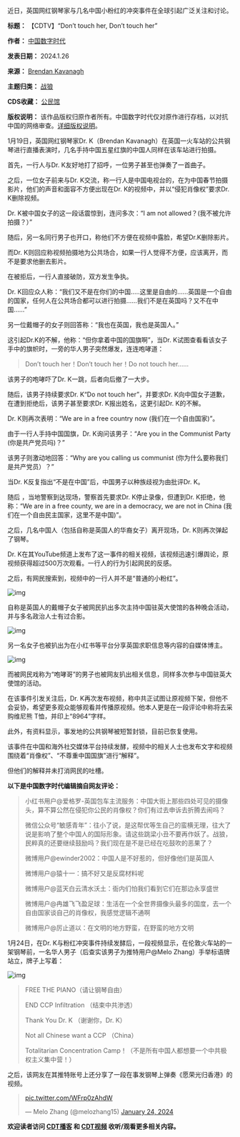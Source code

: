 
近日，英国网红钢琴家与几名中国小粉红的冲突事件在全球引起广泛关注和讨论。




**标题：** 【CDTV】“Don’t touch her, Don’t touch her”  

**作者：** [中国数字时代](https://chinadigitaltimes.net/space/中国数字时代)  

**发表日期：** 2024.1.26  

**来源：** [Brendan Kavanagh](https://www.youtube.com/@DrKBoogieWoogie)  

**主题归类：** [战狼](https://chinadigitaltimes.net/space/战狼)  

**CDS收藏：** [公民馆](https://chinadigitaltimes.net/space/%E5%85%AC%E6%B0%91%E9%A6%86)  

**版权说明：** 该作品版权归原作者所有。中国数字时代仅对原作进行存档，以对抗中国的网络审查。[详细版权说明](https://chinadigitaltimes.net/chinese/copyright)。


1月19日，英国网红钢琴家Dr. K（Brendan Kavanagh）在英国一火车站的公共钢琴进行直播表演时，几名手持中国五星红旗的中国人同样在该车站进行拍摄。


首先，一行人与Dr. K友好地打了招呼，一位男子甚至也弹奏了一首曲子。


之后，一位女子前来与Dr. K交流，称一行人是中国电视台的，在为中国春节拍摄影片，他们的声音和面容不方便出现在Dr. K的视频中，并以“侵犯肖像权”要求Dr. K删除视频。


Dr. K被中国女子的这一段话震惊到，连问多次：“I am not allowed？(我不被允许拍摄？）”


随后，另一名同行男子也开口，称他们不方便在视频中露脸，希望Dr.K删除影片。


而Dr. K则回应称视频拍摄地为公共场合，如果一行人觉得不方便，应该离开，而不是要求他删去影片。


在被拒后，一行人直接破防，双方发生争执。


Dr. K回应众人称：“我们又不是在你们的中国…..这里是自由的……英国是一个自由的国家，任何人在公共场合都可以进行拍摄……我们不是在英国吗？又不在中国……”


另一位戴帽子的女子则回答称：“我也在英国，我也是英国人。”


这引起Dr.K的不解，他称：“但你拿着中国的国旗啊”，当Dr. K试图查看看该女子手中的旗帜时，一旁的华人男子突然爆发，连连咆哮道：



> 
> Don’t touch her！Don’t touch her！Do not touch her……
> 
> 
> 


该男子的咆哮吓了Dr. K一跳，后者向后撤了一大步。


随后，该男子持续要求Dr. K“Do not touch her”，并要求Dr. K向中国女子道歉，在遭到拒绝后，该男子甚至要求Dr. K报出姓名，这更引起Dr. K的不解。


Dr. K则再次表明：“We are in a free country now (我们在一个自由国家)”。


由于一行人手持中国国旗，Dr. K询问该男子：“Are you in the Communist Party (你是共产党员吗)？”


该男子则激动地回答：“Why are you calling us communist (你为什么要称我们是共产党员）？”


当Dr. K反复指出“不是在中国”后，中国男子以种族歧视为由批评Dr. K。


随后 ，当地警察到达现场，警察首先要求Dr. K停止录像，但遭到Dr. K拒绝，他称：“We are in a free county, we are in a democracy, we are not in China (我们在一个自由民主国家，这里不是中国)”。


之后，几名中国人（包括自称是英国人的华裔女子）离开现场，Dr. K则再次弹起了钢琴。


Dr. K在其YouTube频道上发布了这一事件的相关视频，该视频迅速引爆舆论，原视频获得超过500万次观看。一行人的行为引起网民的反感。


之后，有网民搜索到，视频中的一行人并不是“普通的小粉红”。


![img](https://chinadigitaltimes.net/chinese/files/2024/01/GEf2R6laIAAykcl.jpeg)


自称是英国人的戴帽子女子被网民扒出多次主持中国驻英大使馆的各种晚会活动，并与多名政治人士有过合影。


![img](https://chinadigitaltimes.net/chinese/files/2024/01/GEih7n2aYAAxJ9G.jpeg)


另一名女子也被扒出为在小红书等平台分享英国求职信息等内容的自媒体博主。


![img](https://chinadigitaltimes.net/chinese/files/2024/01/GEeRCFtWkAEOaMS.jpeg)


而被网民戏称为“咆哮哥”的男子也被网友扒出相关信息，同样多次参与中国驻英大使馆的活动。


在该事件引发关注后，Dr. K再次发布视频，称中共正试图让原视频下架，但他不会妥协，希望更多观众能够观看并传播原视频。他本人更是在一段评论中称将去采购维尼熊 T恤，并印上“8964”字样。


此外，有资料显示，事发地的公共钢琴被短暂封锁，目前已恢复使用。


该事件在中国和海外社交媒体平台持续发酵，视频中的相关人士也发布文字和视频围绕着“肖像权”、“不尊重中国国旗”进行“解释”。


但他们的解释并未打消网民的吐槽。


**以下是中国数字时代编辑摘自网友评论：** 



> 
> 小红书用户@爱格罗-英国包车主流服务：中国大街上那些四处可见的摄像头，算不算公然在侵犯你公民的肖像权？你们有过去申诉去折腾去闹吗？
> 
> 
> 微信公众号“敏感青年”：往小了说，是这帮优等生自己的蛮横无理，往大了说是影响了整个中国人的国际形象。请这些跳梁小丑不要再作妖了。战狼，民粹真的还要继续鼓励吗？我们现在是不是已经在吃鼓吹的恶果了？
> 
> 
> 微博用户@ewinder2002：中国人是不好惹的，但好像他们是英国人
> 
> 
> 微博用户@猿十一：搞不好又是反腐材料呢
> 
> 
> 微博用户@蓝天白云清水沃土：衙内们怕我们看到它们在那边永享盛世
> 
> 
> 微博用户@冉雄飞飞盈足球：生活在一个全世界摄像头最多的国度，去一个自由国家谈自己的肖像权，我感觉逻辑不通啊
> 
> 
> 微博用户@厉止道以：在文明的地方野蛮，在野蛮的地方文明
> 
> 
> 


1月24日，在Dr. K与粉红冲突事件持续发酵后，一段视频显示，在伦敦火车站的一架钢琴前，一名华人男子（后查实该男子为推特用户@Melo Zhang）手举标语牌站立，牌子上写着：


![img](https://chinadigitaltimes.net/chinese/files/2024/01/GEo4NxdbYAA7rnd.jpeg)



> 
> FREE THE PIANO（请让钢琴自由）  
> 
> END CCP Infiltration （结束中共渗透）  
> 
> Thank You Dr. K （谢谢你，Dr. K）  
> 
> Not all Chinese want a CCP （China）  
> 
> Totalitarian Concentration Camp！（不是所有中国人都想要一个中共极权主义集中营！）
> 
> 
> 


之后，该网友在其推特账号上还分享了一段在事发钢琴上弹奏《愿荣光归香港》的视频。



> 
> [pic.twitter.com/WFrp0zAhdW](https://t.co/WFrp0zAhdW)
> 
> 
> — Melo Zhang (@melozhang15) [January 24, 2024](https://twitter.com/melozhang15/status/1750276212881068182?ref_src=twsrc%5Etfw)
> 
> 



**欢迎读者访问 [CDT播客](https://open.firstory.me/user/cdt/platforms "CDT播客") 和 [CDT视频](https://www.youtube.com/@CDTChinese/videos "CDT视频") 收听/观看更多相关内容。** 

